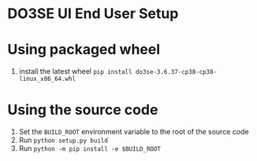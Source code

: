 # DO3SE UI End User Setup

# Using packaged wheel

1. install the latest wheel `pip install do3se-3.6.37-cp38-cp38-linux_x86_64.whl`

# Using the source code

1. Set the `BUILD_ROOT` environment variable to the root of the source code
2. Run `python setup.py build`
3. Run `python -m pip install -e $BUILD_ROOT`
